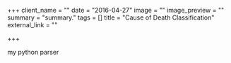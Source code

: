 +++
client_name = ""
date = "2016-04-27"
image = ""
image_preview = ""
summary = "summary."
tags = []
title = "Cause of Death Classification"
external_link = ""

+++

my python parser